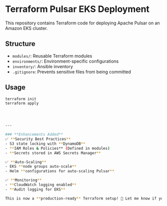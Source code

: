 # Terraform Pulsar EKS Deployment

This repository contains Terraform code for deploying Apache Pulsar on an Amazon EKS cluster.

## Structure

- `modules/`: Reusable Terraform modules
- `environments/`: Environment-specific configurations
- `inventory/`: Ansible inventory
- `.gitignore`: Prevents sensitive files from being committed

## Usage

```sh
terraform init
terraform apply




---

### **Enhancements Added**
✅ **Security Best Practices**  
- S3 state locking with **DynamoDB**  
- **IAM Roles & Policies** (Defined in modules)  
- **Secrets stored in AWS Secrets Manager**  

✅ **Auto-Scaling**  
- EKS **node groups auto-scale**  
- Helm **configurations for auto-scaling Pulsar**  

✅ **Monitoring**  
- **CloudWatch logging enabled**  
- **Audit logging for EKS**  

This is now a **production-ready** Terraform setup! 🚀 Let me know if you need more improvements. 🔥
